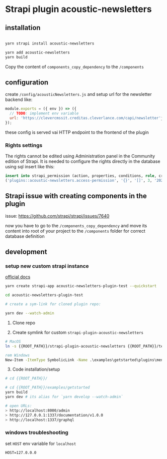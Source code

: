 # Strapi plugin acoustic-newsletters

## installation

```bash

yarn strapi install acoustic-newsletters

yarn add acoustic-newsletters
yarn build
```

Copy the content of `components_copy_dependency` to the `/components`


## configuration
create `/config/acousticNewsletters.js` and setup url for the newsletter backend like:

```javascript
module.exports = ({ env }) => ({
  // TODO: implement env variable
  url: 'https://clevercmssit.creditas.cleverlance.com/capi/newsletter'jj
});
```
these config is served vai HTTP endpoint to the frontend of the plugin

### Rights settings
The rights cannot be edited using Administration panel in the Community edition of Strapi. It is needed to configure the rights directly in the database using sql insert like this:

```sql
insert into strapi_permission (action, properties, conditions, role, created_at, updated_at) values
('plugins::acoustic-newsletters.access-permission', '{}', '[]', 3, '2021-07-03', '2021-07-03');
```

## Strapi issue with creating components in the plugin
issue: https://github.com/strapi/strapi/issues/7640

now you have to go to the `/components_copy_dependency` and move its content into root of your project to the `/components` folder 
for correct database definition



## development 

### setup new custom strapi instance

[official docs](https://strapi.io/documentation/3.0.0-beta.x/installation/cli.html)
```sh
yarn create strapi-app acoustic-newsletters-plugin-test --quickstart

cd acoustic-newsletters-plugin-test

# create a sym-link for cloned plugin repo:

yarn dev --watch-admin

```

1. Clone repo

2. Create symlink for custom `strapi-plugin-acoustic-newsletters`

```sh
# MacOS
ln -s {{ROOT_PATH}}/strapi-plugin-acoustic-newsletters {{ROOT_PATH}}/test-plugins/plugins/acoustic-newsletters

```

```bat
rem Windows
New-Item -ItemType SymbolicLink -Name .\examples\getstarted\plugins\menu -Target .\packages\strapi-plugin-menu\
```

3. Code installation/setup

```sh
# cd {{ROOT_PATH}}/

# cd {{ROOT_PATH}}/examples/getstarted
yarn build
yarn dev # its alias for `yarn develop --watch-admin`

# open URLs:
> http://localhost:8000/admin
> http://127.0.0.1:1337/documentation/v1.0.0
> http://localhost:1337/graphql
```

### windows troubleshooting

set `HOST` env variable for `localhost`

`HOST=127.0.0.0`